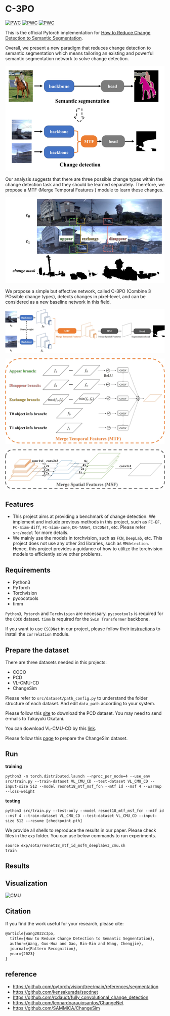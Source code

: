 # C-3PO

[![PWC](https://img.shields.io/endpoint.svg?url=https://paperswithcode.com/badge/how-to-reduce-change-detection-to-semantic/change-detection-on-changesim-1)](https://paperswithcode.com/sota/change-detection-on-changesim-1?p=how-to-reduce-change-detection-to-semantic)
[![PWC](https://img.shields.io/endpoint.svg?url=https://paperswithcode.com/badge/how-to-reduce-change-detection-to-semantic/change-detection-on-pcd)](https://paperswithcode.com/sota/change-detection-on-pcd?p=how-to-reduce-change-detection-to-semantic)
[![PWC](https://img.shields.io/endpoint.svg?url=https://paperswithcode.com/badge/how-to-reduce-change-detection-to-semantic/scene-change-detection-on-vl-cmu-cd)](https://paperswithcode.com/sota/scene-change-detection-on-vl-cmu-cd?p=how-to-reduce-change-detection-to-semantic)

This is the official Pytorch implementation for [How to Reduce Change Detection to Semantic Segmentation](https://arxiv.org/abs/2206.07557). 

Overall, we present a new paradigm that reduces change detection to semantic segmentation which means tailoring an existing and powerful semantic segmentation network to solve change detection.

![reduce](imgs/reduce.jpg "reduce")

Our analysis suggests that there are three possible change types within the change detection task and they should be learned separately. Therefore, we propose a MTF (Merge Temporal Features ) module to learn these changes.

![changes](imgs/changes.jpg "changes")

We propose a simple but effective network, called C-3PO (Combine 3 POssible change types), detects changes in pixel-level, and can be considered as a new baseline network in this field.

![C-3PO](imgs/C3PO.jpg "C-3PO")

![MTF](imgs/MTF.jpg "MTF")

![MSF](imgs/MSF.jpg "MSF")

## Features

* This project aims at providing a benchmark of change detection. We implement and include previous methods in this project, such as `FC-EF`, `FC-Siam-diff`, `FC-Siam-cone`, `DR-TANet`, `CSCDNet`, etc. Please refer `src/model` for more details.
* We mainly use the models in torchvision, such as `FCN`, `DeepLab`, etc. This project does not use any other 3rd libraries, such as `MMdetection`. Hence, this project provides a guidance of how to utilize the torchvision models to efficiently solve other problems.

## Requirements

* Python3
* PyTorch
* Torchvision
* pycocotools
* timm

`Python3`, `Pytorch` and `Torchvision` are necessary. `pycocotools` is required for the `COCO` dataset. `timm` is required for the `Swin Transformer` backbone. 

If you want to use `CSCDNet` in our project, please follow their [instructions](https://github.com/kensakurada/sscdnet) to install the `correlation` module.

## Prepare the dataset

There are three datasets needed in this projects:
* COCO
* PCD
* VL-CMU-CD
* ChangeSim

Please refer to `src/dataset/path_config.py` to understand the folder structure of each dataset. And edit `data_path` according to your system.

Please follow this [site](https://kensakurada.github.io/pcd_dataset.html) to download the PCD dataset. You may need to send e-mails to Takayuki Okatani.

You can download VL-CMU-CD by this [link](https://drive.google.com/file/d/0B-IG2NONFdciOWY5QkQ3OUgwejQ/view?resourcekey=0-rEzCjPFmDFjt4UMWamV4Eg).

Please follow this [page](https://github.com/SAMMiCA/ChangeSim) to prepare the ChangeSim dataset.

## Run

**training**
```
python3 -m torch.distributed.launch --nproc_per_node=4 --use_env src/train.py --train-dataset VL_CMU_CD --test-dataset VL_CMU_CD --input-size 512 --model resnet18_mtf_msf_fcn --mtf id --msf 4 --warmup --loss-weight
```

**testing**
```
python3 src/train.py --test-only --model resnet18_mtf_msf_fcn --mtf id --msf 4 --train-dataset VL_CMU_CD --test-dataset VL_CMU_CD --input-size 512 --resume [checkpoint.pth]
```

We provide all shells to reproduce the results in our paper. Please check files in the `exp` folder. You can use below commands to run experiments.

```
source exp/sota/resnet18_mtf_id_msf4_deeplabv3_cmu.sh
train
```

## Results



## Visualization

![CMU](imgs/CMU.png "CMU")

## Citation

If you find the work useful for your research, please cite:

```
@article{wang2022c3po,
  title={How to Reduce Change Detection to Semantic Segmentation},
  author={Wang, Guo-Hua and Gao, Bin-Bin and Wang, Chengjie},
  journal={Pattern Recognition},
  year={2023}
}
```

## reference

* https://github.com/pytorch/vision/tree/main/references/segmentation
* https://github.com/kensakurada/sscdnet
* https://github.com/rcdaudt/fully_convolutional_change_detection
* https://github.com/leonardoaraujosantos/ChangeNet
* https://github.com/SAMMiCA/ChangeSim

